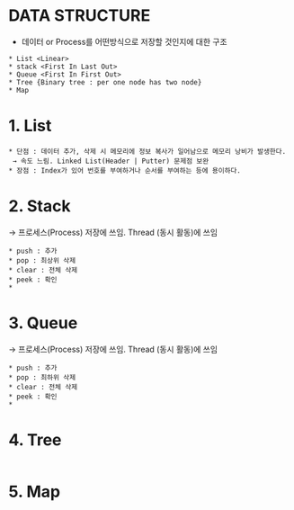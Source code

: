 # DATA STRUCTURE
* 데이터 or Process를 어떤방식으로 저장할 것인지에 대한 구조

```
* List <Linear>
* stack <First In Last Out>
* Queue <First In First Out>
* Tree {Binary tree : per one node has two node}
* Map
```

# 1. List
```
* 단점 : 데이터 추가, 삭제 시 메모리에 정보 복사가 일어남으로 메모리 낭비가 발생한다.
 → 속도 느림. Linked List(Header | Putter) 문제점 보완
* 장점 : Index가 있어 번호를 부여하거나 순서를 부여하는 등에 용이하다.
```

# 2. Stack <First In Last Out>
  → 프로세스(Process) 저장에 쓰임. Thread (동시 활동)에 쓰임
```
* push : 추가
* pop : 최상위 삭제
* clear : 전체 삭제
* peek : 확인
* 
```

# 3. Queue <First In First Out>
  → 프로세스(Process) 저장에 쓰임. Thread (동시 활동)에 쓰임
```
* push : 추가
* pop : 최하위 삭제
* clear : 전체 삭제
* peek : 확인
* 
```

# 4. Tree
```

```

# 5. Map
```

```
